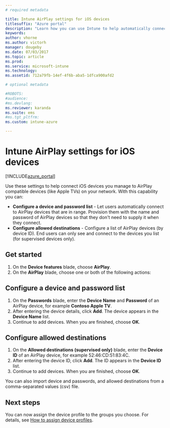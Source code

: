 ```yaml
---
# required metadata

title: Intune AirPlay settings for iOS devices
titlesuffix: "Azure portal"
description: "Learn how you can use Intune to help automatically connect iOS devices to AirPlay compatible devices."
keywords:
author: vhorne
ms.author: victorh
manager: dougeby
ms.date: 07/03/2017
ms.topic: article
ms.prod:
ms.service: microsoft-intune
ms.technology:
ms.assetid: 712a79fb-14ef-4f6b-aba5-1dfca900afd2

# optional metadata

#ROBOTS:
#audience:
#ms.devlang:
ms.reviewer: karanda
ms.suite: ems
#ms.tgt_pltfrm:
ms.custom: intune-azure

---
```


# Intune AirPlay settings for iOS devices

[!INCLUDE[azure_portal](./includes/azure_portal.md)]

Use these settings to help connect iOS devices you manage to AirPlay compatible devices (like Apple TVs) on your network.
With this capability you can:

- **Configure a device and password list** - Let users automatically connect to AirPlay devices that are in range. Provision them with the name and password of AirPlay devices so that they don't need to supply it when they connect.
- **Configure allowed destinations** - Configure a list of AirPlay devices (by device ID). End users can only see and connect to the devices you list (for supervised devices only).

## Get started

1. On the **Device features** blade, choose **AirPlay**.
2. On the **AirPlay** blade, choose one or both of the following actions:

## Configure a device and password list

1. On the **Passwords** blade, enter the **Device Name** and **Password** of an AirPlay device, for example **Contoso Apple TV**.
2. After entering the device details, click **Add**. The device appears in the **Device Name** list.
3. Continue to add devices. When you are finished, choose **OK**.


## Configure allowed destinations

1. On the **Allowed destinations (supervised only)** blade, enter the **Device ID** of an AirPlay device, for example 52:46:CD:51:83:4C.
2. After entering the device ID, click **Add**. The ID appears in the **Device ID** list.
3. Continue to add devices. When you are finished, choose **OK**.

You can also import device and passwords, and allowed destinations from a comma-separated values (csv) file.


## Next steps

You can now assign the device profile to the groups you choose. For details, see [How to assign device profiles](device-profile-assign.md).

